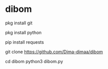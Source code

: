 # dibom
pkg install git

pkg install python

pip install requests

git clone https://github.com/Dima-dimaa/dibom

cd dibom
python3 dibom.py

